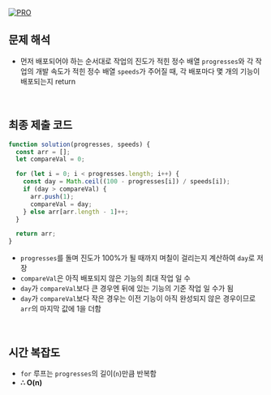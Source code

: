 [![PRO]][Link]

## 문제 해석

- 먼저 배포되어야 하는 순서대로 작업의 진도가 적힌 정수 배열 `progresses`와 각 작업의 개발 속도가 적힌 정수 배열 `speeds`가 주어질 때, 각 배포마다 몇 개의 기능이 배포되는지 return

<br/>

## 최종 제출 코드

```javascript
function solution(progresses, speeds) {
  const arr = [];
  let compareVal = 0;

  for (let i = 0; i < progresses.length; i++) {
    const day = Math.ceil((100 - progresses[i]) / speeds[i]);
    if (day > compareVal) {
      arr.push(1);
      compareVal = day;
    } else arr[arr.length - 1]++;
  }

  return arr;
}
```

- `progresses`를 돌며 진도가 100%가 될 때까지 며칠이 걸리는지 계산하여 `day`로 저장
- `compareVal`은 아직 배포되지 않은 기능의 최대 작업 일 수
- `day`가 `compareVal`보다 큰 경우엔 뒤에 있는 기능의 기준 작업 일 수가 됨
- `day`가 `compareVal`보다 작은 경우는 이전 기능이 아직 완성되지 않은 경우이므로 `arr`의 마지막 값에 1을 더함

<br/>

## 시간 복잡도

- `for` 루프는 `progresses`의 길이(`n`)만큼 반복함
- **∴ O(n)**

<!---------------------------------------------------------------------------->

[PRO]: https://github.com/GoSSaChin/algorithm-js/assets/107768516/67c43b52-bc3f-4571-a249-5519021afbb0
[Link]: https://school.programmers.co.kr/learn/courses/30/lessons/42586
